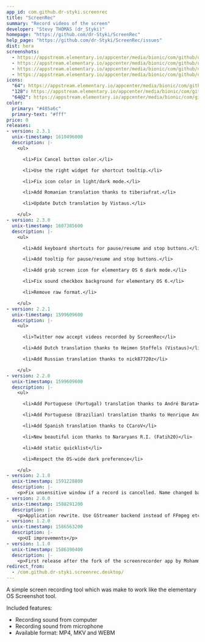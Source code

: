```yaml
---
app_id: com.github.dr-styki.screenrec
title: "ScreenRec"
summary: "Record videos of the screen"
developer: "Stevy THOMAS (dr_Styki)"
homepage: "https://github.com/dr-Styki/ScreenRec"
help_page: "https://github.com/dr-Styki/ScreenRec/issues"
dist: hera
screenshots:
  - https://appstream.elementary.io/appcenter/media/bionic/com/github/dr-styki.screenrec/294838E510EF5655BB4DDAED065C79D6/screenshots/image-1_orig.png
  - https://appstream.elementary.io/appcenter/media/bionic/com/github/dr-styki.screenrec/294838E510EF5655BB4DDAED065C79D6/screenshots/image-2_orig.png
  - https://appstream.elementary.io/appcenter/media/bionic/com/github/dr-styki.screenrec/294838E510EF5655BB4DDAED065C79D6/screenshots/image-3_orig.png
  - https://appstream.elementary.io/appcenter/media/bionic/com/github/dr-styki.screenrec/294838E510EF5655BB4DDAED065C79D6/screenshots/image-4_orig.png
icons:
  "64": https://appstream.elementary.io/appcenter/media/bionic/com/github/dr-styki.screenrec/294838E510EF5655BB4DDAED065C79D6/icons/64x64/com.github.dr-styki.screenrec_com.github.dr-styki.screenrec.png
  "128": https://appstream.elementary.io/appcenter/media/bionic/com/github/dr-styki.screenrec/294838E510EF5655BB4DDAED065C79D6/icons/128x128/com.github.dr-styki.screenrec_com.github.dr-styki.screenrec.png
  "64@2": https://appstream.elementary.io/appcenter/media/bionic/com/github/dr-styki.screenrec/294838E510EF5655BB4DDAED065C79D6/icons/64x64@2/com.github.dr-styki.screenrec_com.github.dr-styki.screenrec.png
color:
  primary: "#485a6c"
  primary-text: "#fff"
price: 0
releases:
- version: 2.3.1
  unix-timestamp: 1610496000
  description: |-
    <ul>

      <li>Fix Cancel button color.</li>

      <li>Use the right widget for shortcut tooltip.</li>

      <li>Fix icon color in light/dark mode.</li>

      <li>Add Romanian translation thanks to tiberiufrat.</li>

      <li>Update Dutch translation by Vistaus.</li>

    </ul>
- version: 2.3.0
  unix-timestamp: 1607385600
  description: |-
    <ul>

      <li>Add keyboard shortcuts for pause/resume and stop buttons.</li>

      <li>Add tooltip for pause/resume and stop buttons.</li>

      <li>Add grab screen icon for elementary OS 6 dark mode.</li>

      <li>Fix sound checkbox background for elementary OS 6.</li>

      <li>Remove raw format.</li>

    </ul>
- version: 2.2.1
  unix-timestamp: 1599609600
  description: |-
    <ul>

      <li>Twitter now accept videos recorded by ScreenRec</li>

      <li>Add Dutch translation thanks to Heimen Stoffels (Vistaus)</li>

      <li>Add Russian translation thanks to nick87720z</li>

    </ul>
- version: 2.2.0
  unix-timestamp: 1599609600
  description: |-
    <ul>

      <li>Add Portuguese (Portugal) translation thanks to André Barata</li>

      <li>Add Portuguese (Brazilian) translation thanks to Henrique Andrade</li>

      <li>Add Spanish translation thanks to CCaroV</li>

      <li>New beautiful icon thanks to Nararyans R.I. (Fatih20)</li>

      <li>Add static quicklist</li>

      <li>Respect the OS-wide dark preference</li>

    </ul>
- version: 2.1.0
  unix-timestamp: 1591228800
  description: |-
    <p>Fix unsensitive window if a record is cancelled. Name changed back to ScreenRec.</p>
- version: 2.0.0
  unix-timestamp: 1588291200
  description: |-
    <p>Application rewrite. Use GStreamer backend instead of FFmpeg etc.</p>
- version: 1.2.0
  unix-timestamp: 1586563200
  description: |-
    <p>UI improvements</p>
- version: 1.1.0
  unix-timestamp: 1586390400
  description: |-
    <p>First release after the fork of the screenrecorder app by Mohammed ALMadhoun</p>
redirect_from:
  - /com.github.dr-styki.screenrec.desktop/
---
```


<p>A simple screen recording tool which was make to work like the elementary OS Screenshot tool.</p>
<p>Included features:</p>
<ul>
  <li>Recording sound from computer</li>
  <li>Recording sound from microphone</li>
  <li>Available format: MP4, MKV and WEBM</li>
</ul>